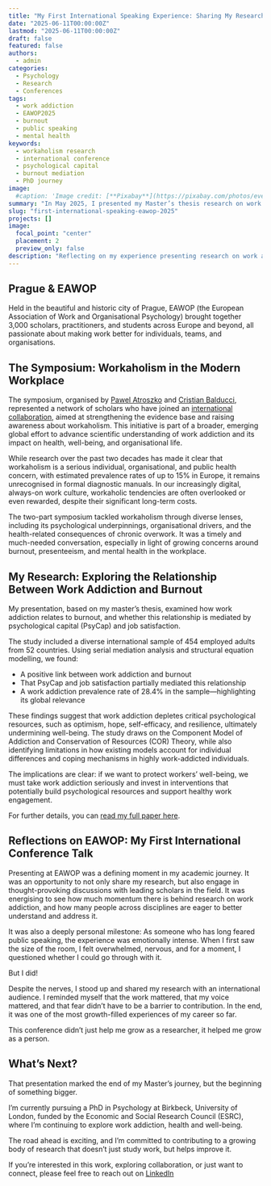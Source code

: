 ```yaml
---
title: "My First International Speaking Experience: Sharing My Research on Work Addiction at EAWOP 2025"
date: "2025-06-11T00:00:00Z"
lastmod: "2025-06-11T00:00:00Z"
draft: false
featured: false
authors:
  - admin
categories:
  - Psychology
  - Research
  - Conferences
tags:
  - work addiction
  - EAWOP2025
  - burnout
  - public speaking
  - mental health
keywords:
  - workaholism research
  - international conference
  - psychological capital
  - burnout mediation
  - PhD journey
image:
  #caption: 'Image credit: [**Pixabay**](https://pixabay.com/photos/event-venue-auditorium-meeting-1597531/)'
summary: "In May 2025, I presented my Master’s thesis research on work addiction at the European Association of Work and Organizational Psychology (EAWOP) Conference in Prague, marking my first international speaking engagement and a key milestone in my academic career."
slug: "first-international-speaking-eawop-2025"
projects: []
image:
  focal_point: "center"
  placement: 2
  preview_only: false
description: "Reflecting on my experience presenting research on work addiction at EAWOP 2025, the symposium on workaholism, and how it shaped my academic growth and future PhD plans."
---
```


## Prague & EAWOP

Held in the beautiful and historic city of Prague, EAWOP (the European Association of Work and Organisational Psychology) brought together 3,000 scholars, practitioners, and students across Europe and beyond, all passionate about making work better for individuals, teams, and organisations.

## The Symposium: Workaholism in the Modern Workplace

The symposium, organised by [Pawel Atroszko](https://www.researchgate.net/profile/Pawel-Atroszko) and [Cristian Balducci](https://www.researchgate.net/profile/Cristian-Balducci-2), represented a network of scholars who have joined an [international collaboration](https://workaddiction.org/), aimed at strengthening the evidence base and raising awareness about workaholism. This initiative is part of a broader, emerging global effort to advance scientific understanding of work addiction and its impact on health, well-being, and organisational life.

While research over the past two decades has made it clear that workaholism is a serious individual, organisational, and public health concern, with estimated prevalence rates of up to 15% in Europe, it remains unrecognised in formal diagnostic manuals. In our increasingly digital, always-on work culture, workaholic tendencies are often overlooked or even rewarded, despite their significant long-term costs.

The two-part symposium tackled workaholism through diverse lenses, including its psychological underpinnings, organisational drivers, and the health-related consequences of chronic overwork. It was a timely and much-needed conversation, especially in light of growing concerns around burnout, presenteeism, and mental health in the workplace.

## My Research: Exploring the Relationship Between Work Addiction and Burnout

My presentation, based on my master’s thesis, examined how work addiction relates to burnout, and whether this relationship is mediated by psychological capital (PsyCap) and job satisfaction.

The study included a diverse international sample of 454 employed adults from 52 countries. Using serial mediation analysis and structural equation modelling, we found:
- A positive link between work addiction and burnout
- That PsyCap and job satisfaction partially mediated this relationship
- A work addiction prevalence rate of 28.4% in the sample—highlighting its global relevance

These findings suggest that work addiction depletes critical psychological resources, such as optimism, hope, self-efficacy, and resilience, ultimately undermining well-being. The study draws on the Component Model of Addiction and Conservation of Resources (COR) Theory, while also identifying limitations in how existing models account for individual differences and coping mechanisms in highly work-addicted individuals.

The implications are clear: if we want to protect workers’ well-being, we must take work addiction seriously and invest in interventions that potentially build psychological resources and support healthy work engagement.

For further details, you can [read my full paper here](https://link.springer.com/epdf/10.1007/s11469-024-01397-8?sharing_token=lZdOQLBLW4URpcvTfI8Kwfe4RwlQNchNByi7wbcMAY6f0rfqCb_M7cr7EXbi8aXDj6HbwQnq08wsVnvq8X2eZz9Hzw-rV3X95sCIzU9VmE_kkkAcaPXrq4ix1IKi_W13J_kGw2GG6ft3kcuhqx3vLhKpdgY2bVpHQZVZPqhyFPs%3D).

## Reflections on EAWOP: My First International Conference Talk

Presenting at EAWOP was a defining moment in my academic journey. It was an opportunity to not only share my research, but also engage in thought-provoking discussions with leading scholars in the field. It was energising to see how much momentum there is behind research on work addiction, and how many people across disciplines are eager to better understand and address it.

It was also a deeply personal milestone: As someone who has long feared public speaking, the experience was emotionally intense. When I first saw the size of the room, I felt overwhelmed, nervous, and for a moment, I questioned whether I could go through with it.

But I did!

Despite the nerves, I stood up and shared my research with an international audience. I reminded myself that the work mattered, that my voice mattered, and that fear didn’t have to be a barrier to contribution. In the end, it was one of the most growth-filled experiences of my career so far.

This conference didn’t just help me grow as a researcher, it helped me grow as a person.

## What’s Next?

That presentation marked the end of my Master’s journey, but the beginning of something bigger.

I’m currently pursuing a PhD in Psychology at Birkbeck, University of London, funded by the Economic and Social Research Council (ESRC), where I’m continuing to explore work addiction, health and well-being.

The road ahead is exciting, and I’m committed to contributing to a growing body of research that doesn’t just study work, but helps improve it.

If you’re interested in this work, exploring collaboration, or just want to connect, please feel free to reach out on [LinkedIn](https://www.linkedin.com/in/stephanie-towch-4b2549206/)

